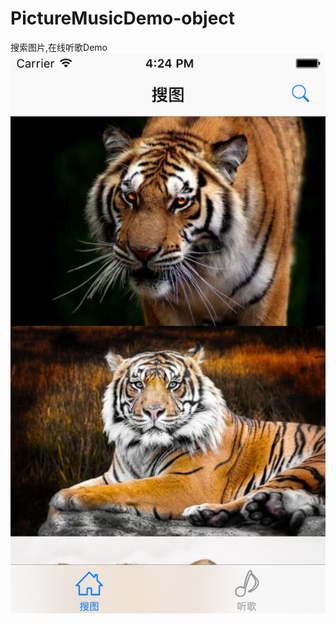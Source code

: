 # PictureMusicDemo-object
搜索图片,在线听歌Demo
![image](https://raw.githubusercontent.com/19940524/PictureMusicDemo-object/master/Object/DemoImage1.png)
